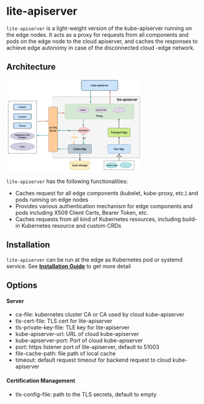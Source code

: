 # lite-apiserver

`lite-apiserver` is a light-weight version of the kube-apiserver running on the edge nodes. It acts as a proxy for requests from all components and pods on the edge node to the cloud apiserver, and caches the responses to achieve edge autonomy in case of the disconnected cloud -edge network.

## Architecture
<div align="left">
  <img src="../img/lite-apiserver.png" width=70% title="lite-apiserver Architecture">
</div>

`lite-apiserver` has the following functionalities:
- Caches request for all edge components (kubelet, kube-proxy, etc.) and pods running on edge nodes
- Provides various authentication mechanism for edge components and pods including X509 Client Certs, Bearer Token, etc.
- Caches requests from all kind of Kubernetes resources, including build-in Kubernetes resource and custom CRDs

## Installation
`lite-apiserver` can be run at the edge as Kubernetes pod or systemd service. See [**Installation Guide**]() to get more detail

## Options

#### Server
- ca-file: kubernetes cluster CA or CA used by cloud kube-apiserver
- tls-cert-file: TLS cert for lite-apiserver
- tls-private-key-file: TLE key for lite-apiserver
- kube-apiserver-url: URL of cloud kube-apiserver
- kube-apiserver-port: Port of cloud kube-apiserver
- port: https listener port of lite-apiserver, default to 51003
- file-cache-path: file path of local cache
- timeout: default request timeout for backend request to cloud kube-apiserver

#### Certification Management
- tls-config-file: path to the TLS secrets, default to empty
